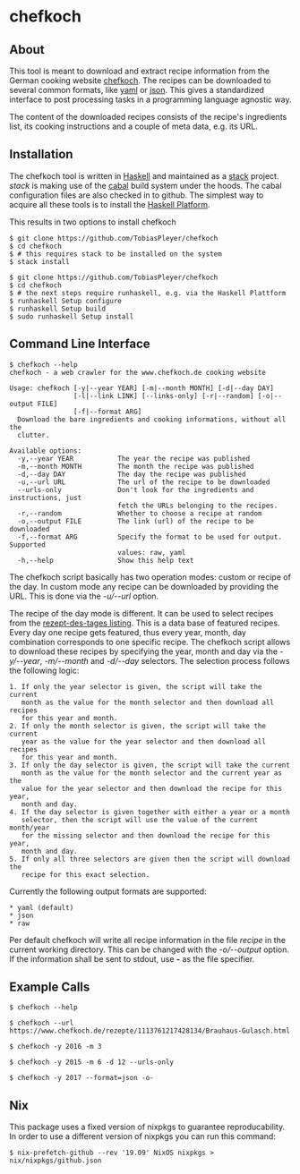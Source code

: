 # chefkoch

## About

This tool is meant to download and extract recipe information from the German
cooking website [chefkoch]. The recipes can be downloaded to several common
formats, like [yaml] or [json]. This gives a standardized interface to post
processing tasks in a programming language agnostic way.

The content of the downloaded recipes consists of the recipe's ingredients list,
its cooking instructions and a couple of meta data, e.g. its URL.

[chefkoch]: https://www.chefkoch.de/
[yaml]: http://yaml.org/
[json]: https://json.org/

## Installation

The chefkoch tool is written in [Haskell] and maintained as a [stack] project.
*stack* is making use of the [cabal] build system under the hoods. The cabal
configuration files are also checked in to github. The simplest way to acquire
all these tools is to install the [Haskell Platform].

This results in two options to install chefkoch

```
$ git clone https://github.com/TobiasPleyer/chefkoch
$ cd chefkoch
$ # this requires stack to be installed on the system
$ stack install
```

```
$ git clone https://github.com/TobiasPleyer/chefkoch
$ cd chefkoch
$ # the next steps require runhaskell, e.g. via the Haskell Plattform
$ runhaskell Setup configure
$ runhaskell Setup build
$ sudo runhaskell Setup install
```

[Haskell]: https://www.haskell.org/
[stack]: https://docs.haskellstack.org/en/stable/
[cabal]: https://www.haskell.org/cabal/
[Haskell Platform]: https://www.haskell.org/platform/

## Command Line Interface

```
$ chefkoch --help
chefkoch - a web crawler for the www.chefkoch.de cooking website

Usage: chefkoch [-y|--year YEAR] [-m|--month MONTH] [-d|--day DAY]
                [-l|--link LINK] [--links-only] [-r|--random] [-o|--output FILE]
                [-f|--format ARG]
  Download the bare ingredients and cooking informations, without all the
  clutter.

Available options:
  -y,--year YEAR           The year the recipe was published
  -m,--month MONTH         The month the recipe was published
  -d,--day DAY             The day the recipe was published
  -u,--url URL             The url of the recipe to be downloaded
  --urls-only              Don't look for the ingredients and instructions, just
                           fetch the URLs belonging to the recipes.
  -r,--random              Whether to choose a recipe at random
  -o,--output FILE         The link (url) of the recipe to be downloaded
  -f,--format ARG          Specify the format to be used for output. Supported
                           values: raw, yaml
  -h,--help                Show this help text
```

The chefkoch script basically has two operation modes: custom or recipe of the
day. In custom mode any recipe can be downloaded by providing the URL. This is
done via the *-u/--url* option.

The recipe of the day mode is different. It can be used to select recipes from
the [rezept-des-tages listing]. This is a data base of featured recipes. Every
day one recipe gets featured, thus every year, month, day combination
corresponds to one specific recipe. The chefkoch script allows to download
these recipes by specifying the year, month and day via the *-y/--year*,
*-m/--month* and *-d/--day* selectors. The selection process follows the
following logic:

    1. If only the year selector is given, the script will take the current
       month as the value for the month selector and then download all recipes
       for this year and month.
    2. If only the month selector is given, the script will take the current
       year as the value for the year selector and then download all recipes
       for this year and month.
    3. If only the day selector is given, the script will take the current
       month as the value for the month selector and the current year as the
       value for the year selector and then download the recipe for this year,
       month and day.
    4. If the day selector is given together with either a year or a month
       selector, then the script will use the value of the current month/year
       for the missing selector and then download the recipe for this year,
       month and day.
    5. If only all three selectors are given then the script will download the
       recipe for this exact selection.

Currently the following output formats are supported:

    * yaml (default)
    * json
    * raw

Per default chefkoch will write all recipe information in the file *recipe* in
the current working directory. This can be changed with the *-o/--output* option.
If the information shall be sent to stdout, use **-** as the file specifier.

[rezept-des-tages listing]: https://www.chefkoch.de/rezept-des-tages.php

## Example Calls

```
$ chefkoch --help
```

```
$ chefkoch --url https://www.chefkoch.de/rezepte/1113761217428134/Brauhaus-Gulasch.html
```

```
$ chefkoch -y 2016 -m 3
```

```
$ chefkoch -y 2015 -m 6 -d 12 --urls-only
```

```
$ chefkoch -y 2017 --format=json -o-
```

## Nix

This package uses a fixed version of nixpkgs to guarantee reproducability. In order to use a different version of
nixpkgs you can run this command:

```
$ nix-prefetch-github --rev '19.09' NixOS nixpkgs > nix/nixpkgs/github.json
```
